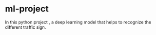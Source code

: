 # ml-project
In this python project , a deep learning model that helps to recognize the different traffic sign.
